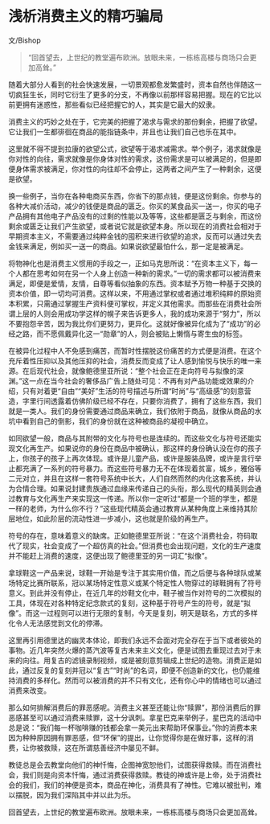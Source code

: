 # 浅析消费主义的精巧骗局

文/Bishop

>“回首望去，上世纪的教堂遍布欧洲。放眼未来，一栋栋高楼与商场只会更加高耸。”

随着大部分人看到的社会快速发展，一切景观都愈发繁盛时，资本自然也伴随这一切疯狂生长，同时它衍生了更多的分支，不再像以前那样容易把握。现在的它比以前更拥有迷惑性，那些看似已经把握它的人，其实是它最大的奴隶。

消费主义的巧妙之处在于，它完美的把握了渴求与需求的那份剩余，把握了欲望。它让我们一生都徘徊在商品的能指链条中，并且也让我们自己也乐在其中。

这里就不得不提到拉康的欲望公式，欲望等于渴求减需求。举个例子，渴求就像是你对性的向往，需求就像是你身体对性的需求，这份需求是可以被满足的，但是即便身体需求被满足，你对性的向往却不会停止，这两者之间产生了一种剩余，这便是欲望。

换一些例子，当你在各种电商买东西，你省下的那点钱，便是这份剩余。你参与的各种大减价活动，减少的钱便是商品的匮乏。你买的某食品买一送一，你买的电子产品拥有其他电子产品没有的过剩的性能以及等等，这些都是匮乏与剩余，而这份剩余或匮乏让我们产生欲望，或者说它就是欲望本身。所以现在的消费社会相对于早期资本主义，不需要通过纯粹金钱的囤积来进行欲望的追求，反而可以通过失去金钱来满足，例如买一送一的商品。如果说欲望最怕什么，那一定是被满足。

将物神化也是消费主义惯用的手段之一，正如马克思所说：“在资本主义下，每一个人都在思考如何在另一个人身上创造一种新的需求。”一切的需求都可以被消费来满足，即便是爱情，友情，自尊等看似抽象的东西。资本赋予万物一种基于交换的资本价值，即一切均可消费。这样以来，不用通过掌权或者通过堆积纯粹的原始资本积累，只需通过掌握生产资料便可掌权，并定义其他需求。而那些在消费社会所谓上层的人则会用成功学这样的幌子来告诉更多人，我的成功来源于“努力”，所以不要抱怨辛苦，因为我比你们更努力，更异化。这就好像被异化成为了“成功”的必经之路，而不愿佩戴异化这一“勋章”的人，则会被贴上懒惰与寄生虫的标签。

在被异化过程中人不免感到痛苦，而暂时性摆脱这份痛苦的方式便是消费。在这个充斥着性压抑以及其他压抑的社会，消费反而变成了让人感到愉悦与快乐的唯一来源。在后现代社会，就像鲍德里亚所说：“整个社会正在走向符号与拟像的深渊。”这一点在当今社会的奢侈品广告上随处可见：不再有对产品功能或效果的介绍，只有对着更“自由”“美好”生活的符号描述与所谓“时尚”与“高级感”的刻意营造，字里行间透露着仿佛阶级已经不存在，只要你消费了，拥有了这些东西，我们就是一类人。我们的身份需要通过商品来确立，我们依附于商品，就像从商品的水坑中看到自己的倒影，我们的身份就在这种被商品的凝视中确立。

如同欲望一般，商品与其附带的文化与符号也是连续的。而这些文化与符号还能实现文化再生产。如果说你的身份在商品中被确认，那这样的身份确认没在你的孩子上，你孩子的孩子上再次体现。或许是儿童产品，或许是服装品牌，或许是言行举止都充满了一系列的符号暴力。而这些符号暴力无不在体现着贫富，城乡，雅俗等二元对立，并且在这样一套符号系统中长大，人们自然而然的内化这套系统，并认为合情合理。如果说封建贵族通过血缘来传递自己的头衔，那么现代的精英则会通过教育与文化再生产来实现这一传递。所以你一定听过“都是一个班的学生，都是一样的老师，为什么你不行？”这些现代精英会通过教育从某种角度上来维持其阶层地位，如此阶层的流动性进一步减小，这也就是阶级的再生产。

符号的存在，意味着意义的缺席。正如鲍德里亚所说：“在这个消费社会，符码取代了现实，社会变成了一个超仿真的社会。”但消费也会出现问题，文化的生产速度并不能赶上消费的速度，这便出现了鲍德里亚的另一词汇“拟像”。

拿球鞋这一产品来说，球鞋一开始是专注于其实用价值，而之后便与各种球队或某场特定比赛所联系，冠以某场特定性意义或某个特定性人物穿过的球鞋拥有了符号意义。到此并没有停止，在近几年的炒鞋文化中，鞋子被当作对符号的二次模拟的工具，体现在对各种特定纪念款式的复刻，这种基于符号产生的符号，就是“拟像”。而这一过程则可以进行无限的复制，今天是复刻，明天是联名，方式的多样化令人无法感觉到文化的停滞。

这里再引用德里达的幽灵本体论，即我们永远不会面对完全存在于当下或者彼处的事物。近几年突然火爆的蒸汽波等复古未来主义文化，便是试图去重现过去对于未来的向往。用复古的滤镜录制视频，或是被刻意剪辑成上世纪的造物。消费正是如此，通过反复的复刻并冠以“复古”“时尚”的名词，即便不创造新的文化，也仍能维持消费的多样化。然而可以被消费的并不只有文化，还有你心中的情绪也可以通过消费来改变。

那么如何排解消费后的罪恶感呢。消费主义甚至还能让你“赎罪”，那份消费后的罪恶感甚至可以通过消费来赎罪，这十分讽刺。拿星巴克来举例子，星巴克的活动中总是说：“我们每一杯咖啡赚的钱都会拿一美元出来帮助环保事业。”你的消费本来因为种种原因拥有罪恶感，但“环保”的提出，让你觉得你是在做好事，这样的消费，让你被救赎，这在所谓慈善经济中屡见不鲜。

教徒总是会去教堂向他们的神忏悔，企图神宽恕他们，试图获得救赎。而在消费社会，我们则是向资本忏悔，通过消费获得救赎。教徒的神或许是上帝，处于消费社会的我们，我们的神便是资本，商品在神化，消费具有了神性。它难以被批判，难以摆脱，因为我们深陷其中并以此为乐。

回首望去，上世纪的教堂遍布欧洲。放眼未来，一栋栋高楼与商场只会更加高耸。
